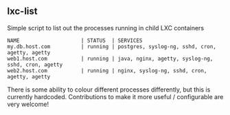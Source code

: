 lxc-list
--------

Simple script to list out the processes running in child LXC containers


	NAME                    | STATUS  | SERVICES
	my.db.host.com          | running | postgres, syslog-ng, sshd, cron, agetty, agetty
	web1.host.com           | running | java, nginx, agetty, syslog-ng, sshd, cron, agetty
	web2.host.com           | running | nginx, syslog-ng, sshd, cron, agetty, agetty

There is some ability to colour different processes differently, but this is
currently hardcoded. Contributions to make it more useful / configurable
are very welcome!

